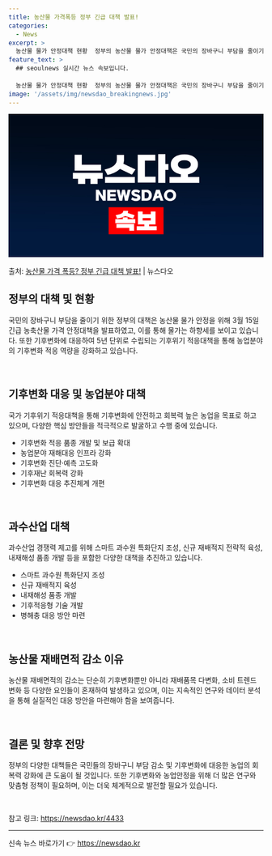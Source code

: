 ```yaml
---
title: 농산물 가격폭등 정부 긴급 대책 발표!
categories:
  - News
excerpt: >
  농산물 물가 안정대책 현황  정부의 농산물 물가 안정대책은 국민의 장바구니 부담을 줄이기 위해 다양한 방안을…
feature_text: >
  ## seoulnews 실시간 뉴스 속보입니다.

  농산물 물가 안정대책 현황  정부의 농산물 물가 안정대책은 국민의 장바구니 부담을 줄이기 위해 다양한 방안을…
image: '/assets/img/newsdao_breakingnews.jpg'
---
```


![뉴스다오 속보](/assets/img/newsdao_breakingnews.jpg)

<p>출처: <a href="https://newsdao.kr/4433" rel="dofollow">농산물 가격 폭등? 정부 긴급 대책 발표!</a> | 뉴스다오</p>

<h2 data-ke-size="size26">정부의 대책 및 현황</h2>
국민의 장바구니 부담을 줄이기 위한 정부의 대책은 농산물 물가 안정을 위해 3월 15일 긴급 농축산물 가격 안정대책을 발표하였고, 이를 통해 물가는 하향세를 보이고 있습니다. 또한 기후변화에 대응하여 5년 단위로 수립되는 기후위기 적응대책을 통해 농업분야의 기후변화 적응 역량을 강화하고 있습니다.

<p data-ke-size="size16">&nbsp;</p>

<h2 data-ke-size="size26">기후변화 대응 및 농업분야 대책</h2>
국가 기후위기 적응대책을 통해 기후변화에 안전하고 회복력 높은 농업을 목표로 하고 있으며, 다양한 핵심 방안들을 적극적으로 발굴하고 수행 중에 있습니다.

<ul>
  <li>기후변화 적응 품종 개발 및 보급 확대</li>
  <li>농업분야 재해대응 인프라 강화</li>
  <li>기후변화 진단·예측 고도화</li>
  <li>기후재난 회복력 강화</li>
  <li>기후변화 대응 추진체계 개편</li>
</ul>

<p data-ke-size="size16">&nbsp;</p>

<h2 data-ke-size="size26">과수산업 대책</h2>
과수산업 경쟁력 제고를 위해 스마트 과수원 특화단지 조성, 신규 재배적지 전략적 육성, 내재해성 품종 개발 등을 포함한 다양한 대책을 추진하고 있습니다.

<ul>
  <li>스마트 과수원 특화단지 조성</li>
  <li>신규 재배적지 육성</li>
  <li>내재해성 품종 개발</li>
  <li>기후적응형 기술 개발</li>
  <li>병해충 대응 방안 마련</li>
</ul>

<p data-ke-size="size16">&nbsp;</p>

<h2 data-ke-size="size26">농산물 재배면적 감소 이유</h2>
농산물 재배면적의 감소는 단순히 기후변화뿐만 아니라 재배품목 다변화, 소비 트렌드 변화 등 다양한 요인들이 혼재하여 발생하고 있으며, 이는 지속적인 연구와 데이터 분석을 통해 실질적인 대응 방안을 마련해야 함을 보여줍니다.

<p data-ke-size="size16">&nbsp;</p>

<h2 data-ke-size="size26">결론 및 향후 전망</h2>
정부의 다양한 대책들은 국민들의 장바구니 부담 감소 및 기후변화에 대응한 농업의 회복력 강화에 큰 도움이 될 것입니다. 또한 기후변화와 농업안정을 위해 더 많은 연구와 맞춤형 정책이 필요하며, 이는 더욱 체계적으로 발전할 필요가 있습니다.

<p data-ke-size="size16">&nbsp;</p>

참고 링크: <a href="https://newsdao.kr/4433">https://newsdao.kr/4433</a>

<hr> 

신속 뉴스 바로가기 👉 <a href="https://newsdao.kr" rel="dofollow">https://newsdao.kr</a>


